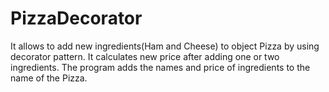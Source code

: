 # PizzaDecorator
It allows to add new ingredients(Ham and Cheese) to object Pizza by using decorator pattern. 
It calculates new price after adding one or two ingredients. The program adds the names and price of ingredients to
the name of the Pizza.
